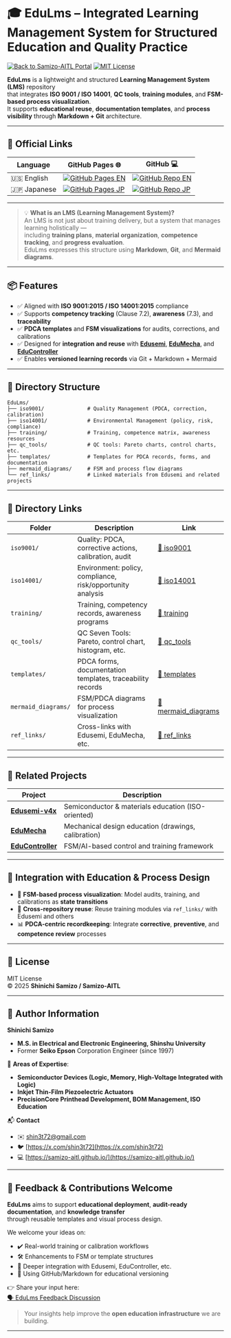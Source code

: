 # 🎓 **EduLms – Integrated Learning Management System for Structured Education and Quality Practice**

[![Back to Samizo-AITL Portal](https://img.shields.io/badge/Back%20to%20Samizo--AITL%20Portal-brightgreen)](https://samizo-aitl.github.io/en/) [![MIT License](https://img.shields.io/badge/license-MIT-blue.svg)](../LICENSE)

**EduLms** is a lightweight and structured **Learning Management System (LMS)** repository  
that integrates **ISO 9001 / ISO 14001**, **QC tools**, **training modules**, and **FSM-based process visualization**.  
It supports **educational reuse**, **documentation templates**, and **process visibility** through **Markdown + Git** architecture.

---

## 🔗 Official Links

| Language | GitHub Pages 🌐 | GitHub 💻 |
|----------|----------------|-----------|
| 🇺🇸 English | [![GitHub Pages EN](https://img.shields.io/badge/GitHub%20Pages-English-brightgreen?logo=github)](https://samizo-aitl.github.io/EduLms/en/) | [![GitHub Repo EN](https://img.shields.io/badge/GitHub-English-blue?logo=github)](https://github.com/Samizo-AITL/EduLms/tree/main/en) |
| 🇯🇵 Japanese | [![GitHub Pages JP](https://img.shields.io/badge/GitHub%20Pages-日本語版-brightgreen?logo=github)](https://samizo-aitl.github.io/EduLms/) | [![GitHub Repo JP](https://img.shields.io/badge/GitHub-日本語版-blue?logo=github)](https://github.com/Samizo-AITL/EduLms) |

---

> 💡 **What is an LMS (Learning Management System)?**  
> An LMS is not just about training delivery, but a system that manages learning holistically —  
> including **training plans**, **material organization**, **competence tracking**, and **progress evaluation**.  
> EduLms expresses this structure using **Markdown**, **Git**, and **Mermaid diagrams**.

---

## 📦 **Features**

- ✅ Aligned with **ISO 9001:2015 / ISO 14001:2015** compliance
- ✅ Supports **competency tracking** (Clause 7.2), **awareness** (7.3), and **traceability**
- ✅ **PDCA templates** and **FSM visualizations** for audits, corrections, and calibrations
- ✅ Designed for **integration and reuse** with [**Edusemi**](https://github.com/samizo-aitl/Edusemi), [**EduMecha**](https://github.com/samizo-aitl/EduMecha), and [**EduController**](https://github.com/samizo-aitl/EduController)
- ✅ Enables **versioned learning records** via Git + Markdown + Mermaid

---

## 📁 **Directory Structure**

```plaintext
EduLms/
├── iso9001/              # Quality Management (PDCA, correction, calibration)
├── iso14001/             # Environmental Management (policy, risk, compliance)
├── training/             # Training, competence matrix, awareness resources
├── qc_tools/             # QC tools: Pareto charts, control charts, etc.
├── templates/            # Templates for PDCA records, forms, and documentation
├── mermaid_diagrams/     # FSM and process flow diagrams
└── ref_links/            # Linked materials from Edusemi and related projects
```

---

## 📂 **Directory Links**

| **Folder**         | **Description**                                              | **Link**                          |
|--------------------|--------------------------------------------------------------|-----------------------------------|
| `iso9001/`         | Quality: PDCA, corrective actions, calibration, audit        | [📁 iso9001](./iso9001/)          |
| `iso14001/`        | Environment: policy, compliance, risk/opportunity analysis   | [📁 iso14001](./iso14001/)        |
| `training/`        | Training, competency records, awareness programs             | [📁 training](./training/)        |
| `qc_tools/`        | QC Seven Tools: Pareto, control chart, histogram, etc.       | [📁 qc_tools](./qc_tools/)        |
| `templates/`       | PDCA forms, documentation templates, traceability records    | [📁 templates](./templates/)      |
| `mermaid_diagrams/`| FSM/PDCA diagrams for process visualization                  | [📁 mermaid_diagrams](./mermaid_diagrams/) |
| `ref_links/`       | Cross-links with Edusemi, EduMecha, etc.                     | [📁 ref_links](./ref_links/)      |

---

## 🔗 **Related Projects**

| **Project**       | **Description**                                               |
|-------------------|---------------------------------------------------------------|
| [**Edusemi-v4x**](https://github.com/samizo-aitl/Edusemi-v4x)   | Semiconductor & materials education (ISO-oriented) |
| [**EduMecha**](https://github.com/samizo-aitl/EduMecha)         | Mechanical design education (drawings, calibration) |
| [**EduController**](https://github.com/samizo-aitl/EduController) | FSM/AI-based control and training framework         |

---

## 🧠 **Integration with Education & Process Design**

- 🔄 **FSM-based process visualization**: Model audits, training, and calibrations as **state transitions**
- 🔗 **Cross-repository reuse**: Reuse training modules via `ref_links/` with Edusemi and others
- 📊 **PDCA-centric recordkeeping**: Integrate **corrective**, **preventive**, and **competence review** processes

---

## 📜 **License**

MIT License  
© 2025 **Shinichi Samizo / Samizo-AITL**

---

## 👤 **Author Information**

**Shinichi Samizo**  
- **M.S. in Electrical and Electronic Engineering, Shinshu University**  
- Former **Seiko Epson** Corporation Engineer (since 1997)

📌 **Areas of Expertise**:  
- **Semiconductor Devices (Logic, Memory, High-Voltage Integrated with Logic)**  
- **Inkjet Thin-Film Piezoelectric Actuators**  
- **PrecisionCore Printhead Development, BOM Management, ISO Education**

📬 **Contact**  
- ✉️ [shin3t72@gmail.com](mailto:shin3t72@gmail.com)  
- 🐦 [https://x.com/shin3t72](https://x.com/shin3t72)  
- 💻 [https://samizo-aitl.github.io/](https://samizo-aitl.github.io/)

---

## 💬 **Feedback & Contributions Welcome**

**EduLms** aims to support **educational deployment**, **audit-ready documentation**, and **knowledge transfer**  
through reusable templates and visual process design.

We welcome your ideas on:

- ✔️ Real-world training or calibration workflows  
- 🛠️ Enhancements to FSM or template structures  
- 🔁 Deeper integration with Edusemi, EduController, etc.  
- 📘 Using GitHub/Markdown for educational versioning

👉 Share your input here:  
[🗣️ EduLms Feedback Discussion](https://github.com/Samizo-AITL/EduLms/discussions)

> Your insights help improve the **open education infrastructure** we are building.

---
